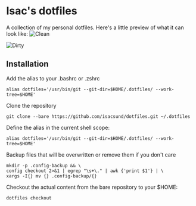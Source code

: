 # Isac's dotfiles

A collection of my personal dotfiles. Here's a little preview of what it can look like:
![Clean](https://i.imgur.com/PRfIbRd.png)

![Dirty](https://i.imgur.com/6ZfQ7D7.png)

## Installation
Add the alias to your .bashrc or .zshrc

    alias dotfiles='/usr/bin/git --git-dir=$HOME/.dotfiles/ --work-tree=$HOME'
    
Clone the repository

    git clone --bare https://github.com/isacsund/dotfiles.git ~/.dotfiles
    

Define the alias in the current shell scope:

    alias dotfiles='/usr/bin/git --git-dir=$HOME/.dotfiles/ --work-tree=$HOME'
    
Backup files that will be overwritten or remove them if you don't care

    mkdir -p .config-backup && \
    config checkout 2>&1 | egrep "\s+\." | awk {'print $1'} | \
    xargs -I{} mv {} .config-backup/{}
    
Checkout the actual content from the bare repository to your $HOME:

    dotfiles checkout
